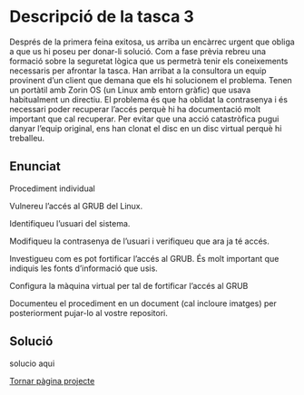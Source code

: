 # Descripció de la tasca 3

Després de la primera feina exitosa, us arriba un encàrrec urgent que obliga a que us hi poseu per donar-li solució.
Com a fase prèvia rebreu una formació sobre la seguretat lògica que us permetrà tenir els coneixements necessaris per afrontar la tasca.
Han arribat a la consultora un equip provinent d’un client que demana que els hi solucionem el problema.
Tenen un portàtil amb Zorin OS (un Linux amb entorn gràfic) que usava habitualment un directiu. El problema és que ha oblidat la contrasenya i és necessari poder recuperar l’accés perquè hi ha documentació molt important que cal recuperar. Per evitar que una acció catastròfica pugui danyar l’equip original, ens han clonat el disc en un disc virtual perquè hi treballeu.


## Enunciat

Procediment individual

Vulnereu l’accés al GRUB del Linux.

Identifiqueu l’usuari del sistema.

Modifiqueu la contrasenya de l’usuari i verifiqueu que ara ja té accés.

Investigueu com es pot fortificar l’accés al GRUB. És molt important que indiquis les fonts d’informació que usis.

Configura la màquina virtual per tal de fortificar l’accés al GRUB

Documenteu el procediment en un document (cal incloure imatges) per posteriorment pujar-lo al vostre repositori.


## Solució

solucio aqui

[Tornar pàgina projecte](../README.md)
